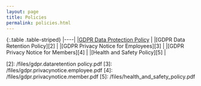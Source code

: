 ```yaml
---
layout: page
title: Policies
permalink: policies.html
---
```

{:.table .table-striped}
|----|
|[GDPR Data Protection Policy][1]       |
|[GDPR Data Retention Policy][2]        |
|[GDPR Privacy Notice for Employees][3] |
|[GDPR Privacy Notice for Members][4]   |
|[Health and Safety Policy][5]          |

[1]: /files/gdpr.dataprotect.policy.pdf
[2]: /files/gdpr.dataretention policy.pdf
[3]: /files/gdpr.privacynotice.employee.pdf
[4]: /files/gdpr.privacynotice.member.pdf
[5]: /files/health_and_safety_policy.pdf